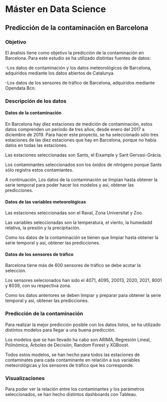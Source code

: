 
# Máster en Data Science

## Predicción de la contaminación en Barcelona

### Objetivo

El ánalisis tiene como objetivo la predicción de la contaminación en Barcelona. Para este estudio se ha utilizado distintas fuentes de datos:

-Los datos de contaminación  y los datos meteorológicos de Barcelona, adquiridos mediante los datos abiertos de Catalunya.

-Los datos de los sensores de tráfico de Barcelona, adquiridos mediante Opendata Bcn.

### Descripción de los datos 

#### Datos de la contaminación

En Barcelona hay diez estaciones de medición de contaminación, estos datos comprenden un período de tres años, desde enero del 2017 a diciembre de 2019. Para hacer este proyecto, se ha seleccionado sólo tres 
estaciones de las diez estaciones que hay en Barcelona, porque no había datos en todas las estaciones.

Las estaciones seleccionadas son Sants, el Eixample y Sant Gervasi-Gràcia. 

Los contaminantes seleccionados son los óxidos de nitrógeno porque Sants sólo registra estos contamiantes.

A continuación, Los datos de la contaminación se limpian hasta obtener la serie temporal para poder hacer los modelos y así,  obtener las predicciones.

#### Datos de las variables meteorológicas

Las estaciones seleccionadas son el Raval, Zona Universitat y Zoo.

Las variables seleccionadas son la temperatura, el viento, la humedadd relativa, la presión y la precipitación. 

Como los datos de la contaminación se tienen que limpiar hasta obtener la serie temporal y así, obtener las predicciones.

#### Datos de los sensores de tráfico

Barcelona tiene más de 600 sensores de tráfico se debe acotar la selección.

Los sensores selecionados han sido el 4071, 4095, 20013, 2020, 2021, 8001 y 8039, con su respectiva zona.

Como los datos anteriores se deben limpiar y preparar para obtener la serie temporal y así, obtener las predicciones.

### Predicción de la contaminación
 
Para realizar la mejor predicción posible con los datos listos, se ha utilizado distintos modelos para llegar a una buena predicción.

Los modelos que se han llevado ha cabo son ARIMA, Regresión Lineal, Polinómica, Árboles de Decisión, Random Forest y  XGBoost.

Todos estos modelos, se han hecho para todos las estaciones de contaminates para cada contaminante en relación a sus variables meteorológicas y los sensores de tráfico que les corresponde.

### Visualizaciones

Para poder ver la relación entre los contaminantes y los parámetros seleccionados, se han hecho distintos dashboards con Tableau.  



